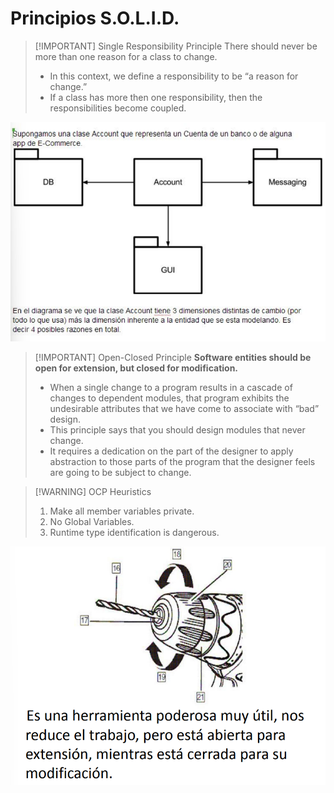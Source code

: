 # Principios S.O.L.I.D.

> [!IMPORTANT] Single Responsibility Principle
> There should never be more than one reason for a class to change.
> - In this context, we define a responsibility to be “a reason for change.”
> - If a class has more then one responsibility, then the responsibilities become coupled.

![](../img/Pasted%20image%2020240925152028.png)


> [!IMPORTANT] Open-Closed Principle
> **Software entities should be open for extension, but closed for modification.**
> - When a single change to a program results in a cascade of changes to dependent modules, that program exhibits the undesirable attributes that we have come to associate with “bad” design.
> - This principle says that you should design modules that never change. 
> - It requires a dedication on the part of the designer to apply abstraction to those parts of the program that the designer feels are going to be subject to change.


> [!WARNING] OCP Heuristics
> 1. Make all member variables private.
> 2. No Global Variables.
> 3. Runtime type identification is dangerous.

![](../img/Pasted%20image%2020240925152349.png)
